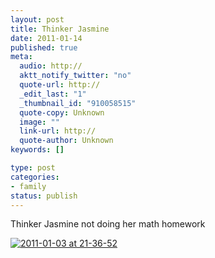 ```yaml
--- 
layout: post
title: Thinker Jasmine
date: 2011-01-14
published: true
meta: 
  audio: http://
  aktt_notify_twitter: "no"
  quote-url: http://
  _edit_last: "1"
  _thumbnail_id: "910058515"
  quote-copy: Unknown
  image: ""
  link-url: http://
  quote-author: Unknown
keywords: []

type: post
categories: 
- family
status: publish
---
```

Thinker Jasmine not doing her math homework

[![](http://media.eick.us/2011/01/2011-01-03-at-21-36-52-200x300.jpg "2011-01-03 at 21-36-52")](http://media.eick.us/2011/01/2011-01-03-at-21-36-52.jpg)
